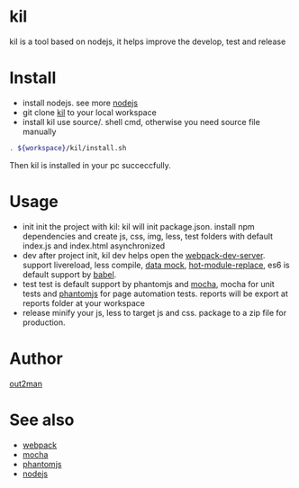 # kil
kil is a tool based on nodejs, it helps improve the develop, test and release

# Install
*  install nodejs. see more [nodejs](https://nodejs.org)
*  git clone [kil](https://github.com/lovelypig5/kil.git) to your local workspace
*  install kil use source/. shell cmd, otherwise you need source file manually
```bash
. ${workspace}/kil/install.sh
```

Then kil is installed in your pc succeccfully.

# Usage
* init
init the project with kil:
    kil will init package.json. install npm dependencies and create js, css, img, less, test folders with default index.js and index.html asynchronized
* dev
after project init, kil dev helps open the [webpack-dev-server](https://webpack.github.io/docs/webpack-dev-server.html).
support livereload, less compile, [data mock](https://github.com/nuysoft/Mock), [hot-module-replace](https://webpack.github.io/docs/hot-module-replacement.html), es6 is default support by [babel](https://babeljs.io/).
* test
test is default support by phantomjs and [mocha](https://mochajs.org/), mocha for unit tests and [phantomjs](http://phantomjs.org/) for page automation tests.
reports will be export at reports folder at your workspace
* release
minify your js, less to target js and css. package to a zip file for production.

# Author
[out2man](http:/www.out2man.com)

# See also
* [webpack](https://webpack.github.io/)
* [mocha](https://mochajs.org/)
* [phantomjs](http://phantomjs.org/)
* [nodejs](https://nodejs.org)